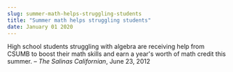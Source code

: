 ```yaml
---
slug: summer-math-helps-struggling-students
title: "Summer math helps struggling students"
date: January 01 2020
---
```


 
<p>
  High school students struggling with algebra are receiving help from CSUMB to
  boost their math skills and earn a year's worth of math credit this summer. –
  <em>The Salinas Californian</em>, June 23, 2012
</p>
 
